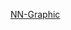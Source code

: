 
[NN-Graphic](https://www.quora.com/What-is-the-best-research-paper-about-recurrent-neural-networks-to-start-with) 


